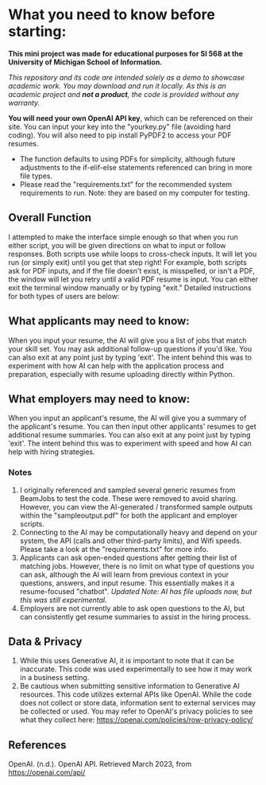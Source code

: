 # What you need to know before starting:
**This mini project was made for educational purposes for SI 568 at the University of Michigan School of Information.**

*This repository and its code are intended solely as a demo to showcase academic work. You may download and run it locally. As this is an academic project and **not a product**, the code is provided without any warranty.*

**You will need your own OpenAI API key**, which can be referenced on their site. You can input your key into the "yourkey.py" file (avoiding hard coding). You will also need to pip install PyPDF2 to access your PDF resumes. 

- The function defaults to using PDFs for simplicity, although future adjustments to the if-elif-else statements referenced can bring in more file types.
- Please read the "requirements.txt" for the recommended system requirements to run. Note: they are based on my computer for testing.

## Overall Function
I attempted to make the interface simple enough so that when you run either script, you will be given directions on what to input or follow responses. Both scripts use while loops to cross-check inputs. It will let you run (or simply exit) until you get that step right! For example, both scripts ask for PDF inputs, and if the file doesn't exist, is misspelled, or isn't a PDF, the window will let you retry until a valid PDF resume is input. You can either exit the terminal window manually or by typing "exit."
Detailed instructions for both types of users are below:

## What applicants may need to know:
When you input your resume, the AI will give you a list of jobs that match your skill set. You may ask additional follow-up questions if you'd like. You can also exit at any point just by typing 'exit'. The intent behind this was to experiment with how
AI can help with the application process and preparation, especially with resume uploading directly within Python.

## What employers may need to know:
When you input an applicant's resume, the AI will give you a summary of the applicant's resume. You can then input other applicants' resumes to get additional resume summaries. You can also exit at any point just by typing 'exit'. The intent behind this was to experiment with speed and how AI can help with hiring strategies.

### Notes
1. I originally referenced and sampled several generic resumes from BeamJobs to test the code. These were removed to avoid sharing. However, you can view the AI-generated / transformed sample outputs within the "sampleoutput.pdf" for both the applicant and employer scripts.
1. Connecting to the AI may be computationally heavy and depend on your system, the API (calls and other third-party limits), and Wifi speeds. Please take a look at the "requirements.txt" for more info.
1. Applicants can ask open-ended questions after getting their list of matching jobs. However, there is no limit on what type of questions you can ask, although the AI will learn from previous context in your questions, answers, and input resume. This essentially makes it a resume-focused "chatbot". *Updated Note: AI has file uploads now, but this was still experimental.*
1. Employers are not currently able to ask open questions to the AI, but can consistently get resume summaries to assist in the hiring process.

## Data & Privacy
1. While this uses Generative AI, it is important to note that it can be inaccurate. This code was used experimentally to see how it may work in a business setting.
1. Be cautious when submitting sensitive information to Generative AI resources. This code utilizes external APIs like OpenAI. While the code does not collect or store data, information sent to external services may be collected or used. You may refer to OpenAI's privacy policies to see what they collect here: https://openai.com/policies/row-privacy-policy/

## References
OpenAI. (n.d.). OpenAI API. Retrieved March 2023, from https://openai.com/api/
